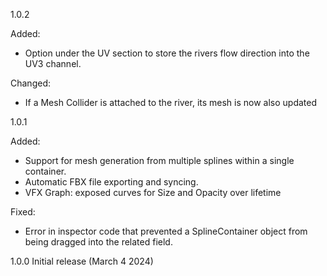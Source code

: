﻿1.0.2

Added:
- Option under the UV section to store the rivers flow direction into the UV3 channel.

Changed:
- If a Mesh Collider is attached to the river, its mesh is now also updated

1.0.1

Added:
- Support for mesh generation from multiple splines within a single container.
- Automatic FBX file exporting and syncing.
- VFX Graph: exposed curves for Size and Opacity over lifetime

Fixed:
- Error in inspector code that prevented a SplineContainer object from being dragged into the related field.

1.0.0
Initial release (March 4 2024)